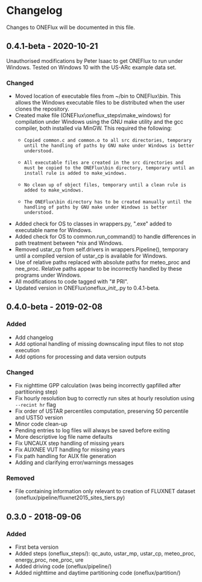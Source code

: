 # Changelog
Changes to ONEFlux will be documented in this file.

## 0.4.1-beta - 2020-10-21

Unauthorised modifications by Peter Isaac to get ONEFlux to run under Windows.  Tested on Windows 10 with the US-ARc example data set.

### Changed

- Moved location of executable files from ~/bin to ONEFlux\bin.  This allows the Windows executable files to be distributed when the user clones the repository.
- Created make file (ONEFlux\oneflux_steps\make_windows) for compilation under Windows using the GNU make utility and the gcc compiler, both installed via MinGW.  This required the following:
  - 	Copied common.c and common.o to all src directories, temporary until the handling of paths by GNU make under Windows is better understood.
  - 	All executable files are created in the src directories and must be copied to the ONEFlux\bin directory, temporary until an install rule is added to make_windows.
  - 	No clean up of object files, temporary until a clean rule is added to make_windows.
  - 	The ONEFlux\bin directory has to be created manually until the handling of paths by GNU make under Windows is better understood.
- 	Added check for OS to classes in wrappers.py, ".exe" added to executable name for Windows.
- 	Added check for OS to common.run_command() to handle differences in path treatment between *nix and Windows.
- 	Removed ustar_cp from self.drivers in wrappers.Pipeline(), temporary until a compiled version of ustar_cp is available for Windows.
- 	Use of relative paths replaced with absolute paths for meteo_proc and nee_proc.  Relative paths appear to be incorrectly handled by these programs under Windows.
- 	All modifications to code tagged with "# PRI".
- 	Updated version in ONEFlux\oneflux\__init__.py to 0.4.1-beta.

## 0.4.0-beta - 2019-02-08

### Added
- Add changelog
- Add optional handling of missing downscaling input files to not stop execution
- Add options for processing and data version outputs



### Changed
- Fix nighttime GPP calculation (was being incorrectly gapfilled after partitioning step)
- Fix hourly resolution bug to correctly run sites at hourly resolution using `--recint hr` flag
- Fix order of USTAR percentiles computation, preserving 50 percentile and UST50 version
- Minor code clean-up
- Pending entries to log files will always be saved before exiting
- More descriptive log file name defaults
- Fix UNCAUX step handling of missing years
- Fix AUXNEE VUT handling for missing years
- Fix path handling for AUX file generation
- Adding and clarifying error/warnings messages



### Removed
- File containing information only relevant to creation of FLUXNET dataset (oneflux/pipeline/fluxnet2015_sites_tiers.py)


## 0.3.0 - 2018-09-06
### Added
- First beta version
- Added steps (oneflux_steps/): qc_auto, ustar_mp, ustar_cp, meteo_proc, energy_proc, nee_proc, ure
- Added driving code (oneflux/pipeline/)
- Added nighttime and daytime partitioning code (oneflux/partition/)